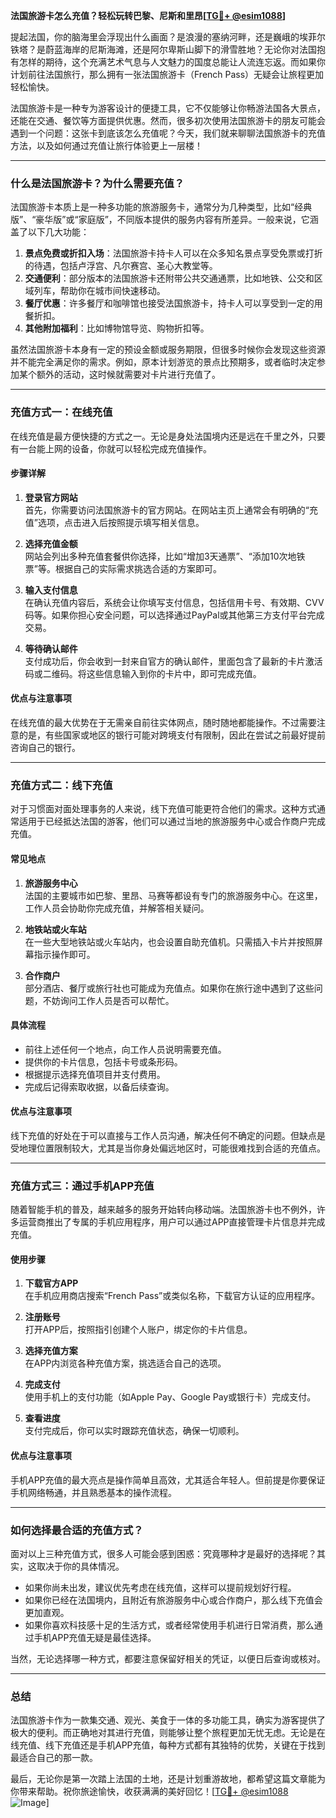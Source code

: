 **法国旅游卡怎么充值？轻松玩转巴黎、尼斯和里昂[[TG💪+ @esim1088](https://t.me/s/esim1088)]**

提起法国，你的脑海里会浮现出什么画面？是浪漫的塞纳河畔，还是巍峨的埃菲尔铁塔？是蔚蓝海岸的尼斯海滩，还是阿尔卑斯山脚下的滑雪胜地？无论你对法国抱有怎样的期待，这个充满艺术气息与人文魅力的国度总能让人流连忘返。而如果你计划前往法国旅行，那么拥有一张法国旅游卡（French Pass）无疑会让旅程更加轻松愉快。

法国旅游卡是一种专为游客设计的便捷工具，它不仅能够让你畅游法国各大景点，还能在交通、餐饮等方面提供优惠。然而，很多初次使用法国旅游卡的朋友可能会遇到一个问题：这张卡到底该怎么充值呢？今天，我们就来聊聊法国旅游卡的充值方法，以及如何通过充值让旅行体验更上一层楼！

---

### **什么是法国旅游卡？为什么需要充值？**

法国旅游卡本质上是一种多功能的旅游服务卡，通常分为几种类型，比如“经典版”、“豪华版”或“家庭版”，不同版本提供的服务内容有所差异。一般来说，它涵盖了以下几大功能：

1. **景点免费或折扣入场**：法国旅游卡持卡人可以在众多知名景点享受免票或打折的待遇，包括卢浮宫、凡尔赛宫、圣心大教堂等。
2. **交通便利**：部分版本的法国旅游卡还附带公共交通通票，比如地铁、公交和区域列车，帮助你在城市间快速移动。
3. **餐厅优惠**：许多餐厅和咖啡馆也接受法国旅游卡，持卡人可以享受到一定的用餐折扣。
4. **其他附加福利**：比如博物馆导览、购物折扣等。

虽然法国旅游卡本身有一定的预设金额或服务期限，但很多时候你会发现这些资源并不能完全满足你的需求。例如，原本计划游览的景点比预期多，或者临时决定参加某个额外的活动，这时候就需要对卡片进行充值了。

---

### **充值方式一：在线充值**

在线充值是最方便快捷的方式之一。无论是身处法国境内还是远在千里之外，只要有一台能上网的设备，你就可以轻松完成充值操作。

#### **步骤详解**
1. **登录官方网站**  
   首先，你需要访问法国旅游卡的官方网站。在网站主页上通常会有明确的“充值”选项，点击进入后按照提示填写相关信息。

2. **选择充值金额**  
   网站会列出多种充值套餐供你选择，比如“增加3天通票”、“添加10次地铁票”等。根据自己的实际需求挑选合适的方案即可。

3. **输入支付信息**  
   在确认充值内容后，系统会让你填写支付信息，包括信用卡号、有效期、CVV码等。如果你担心安全问题，可以选择通过PayPal或其他第三方支付平台完成交易。

4. **等待确认邮件**  
   支付成功后，你会收到一封来自官方的确认邮件，里面包含了最新的卡片激活码或二维码。将这些信息输入到你的卡片中，即可完成充值。

#### **优点与注意事项**
在线充值的最大优势在于无需亲自前往实体网点，随时随地都能操作。不过需要注意的是，有些国家或地区的银行可能对跨境支付有限制，因此在尝试之前最好提前咨询自己的银行。

---

### **充值方式二：线下充值**

对于习惯面对面处理事务的人来说，线下充值可能更符合他们的需求。这种方式通常适用于已经抵达法国的游客，他们可以通过当地的旅游服务中心或合作商户完成充值。

#### **常见地点**
1. **旅游服务中心**  
   法国的主要城市如巴黎、里昂、马赛等都设有专门的旅游服务中心。在这里，工作人员会协助你完成充值，并解答相关疑问。

2. **地铁站或火车站**  
   在一些大型地铁站或火车站内，也会设置自助充值机。只需插入卡片并按照屏幕指示操作即可。

3. **合作商户**  
   部分酒店、餐厅或旅行社也可能成为充值点。如果你在旅行途中遇到了这些问题，不妨询问工作人员是否可以帮忙。

#### **具体流程**
- 前往上述任何一个地点，向工作人员说明需要充值。
- 提供你的卡片信息，包括卡号或条形码。
- 根据提示选择充值项目并支付费用。
- 完成后记得索取收据，以备后续查询。

#### **优点与注意事项**
线下充值的好处在于可以直接与工作人员沟通，解决任何不确定的问题。但缺点是受地理位置限制较大，尤其是当你身处偏远地区时，可能很难找到合适的充值点。

---

### **充值方式三：通过手机APP充值**

随着智能手机的普及，越来越多的服务开始转向移动端。法国旅游卡也不例外，许多运营商推出了专属的手机应用程序，用户可以通过APP直接管理卡片信息并完成充值。

#### **使用步骤**
1. **下载官方APP**  
   在手机应用商店搜索“French Pass”或类似名称，下载官方认证的应用程序。

2. **注册账号**  
   打开APP后，按照指引创建个人账户，绑定你的卡片信息。

3. **选择充值方案**  
   在APP内浏览各种充值方案，挑选适合自己的选项。

4. **完成支付**  
   使用手机上的支付功能（如Apple Pay、Google Pay或银行卡）完成支付。

5. **查看进度**  
   支付完成后，你可以实时跟踪充值状态，确保一切顺利。

#### **优点与注意事项**
手机APP充值的最大亮点是操作简单且高效，尤其适合年轻人。但前提是你要保证手机网络畅通，并且熟悉基本的操作流程。

---

### **如何选择最合适的充值方式？**

面对以上三种充值方式，很多人可能会感到困惑：究竟哪种才是最好的选择呢？其实，这取决于你的具体情况。

- 如果你尚未出发，建议优先考虑在线充值，这样可以提前规划好行程。
- 如果你已经在法国境内，且附近有旅游服务中心或合作商户，那么线下充值会更加直观。
- 如果你喜欢科技感十足的生活方式，或者经常使用手机进行日常消费，那么通过手机APP充值无疑是最佳选择。

当然，无论选择哪一种方式，都要注意保留好相关的凭证，以便日后查询或核对。

---

### **总结**

法国旅游卡作为一款集交通、观光、美食于一体的多功能工具，确实为游客提供了极大的便利。而正确地对其进行充值，则能够让整个旅程更加无忧无虑。无论是在线充值、线下充值还是手机APP充值，每种方式都有其独特的优势，关键在于找到最适合自己的那一款。

最后，无论你是第一次踏上法国的土地，还是计划重游故地，都希望这篇文章能为你带来帮助。祝你旅途愉快，收获满满的美好回忆！[[TG💪+ @esim1088](https://t.me/s/esim1088) ![Image](https://i.postimg.cc/4NQfJmqS/Snipaste-2025-05-13-00-14-12.png)]